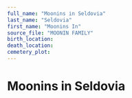 ```yaml
---
full_name: "Moonins in Seldovia"
last_name: "Seldovia"
first_name: "Moonins In"
source_file: "MOONIN FAMILY"
birth_location:
death_location:
cemetery_plot: 
---
```

# Moonins in Seldovia

